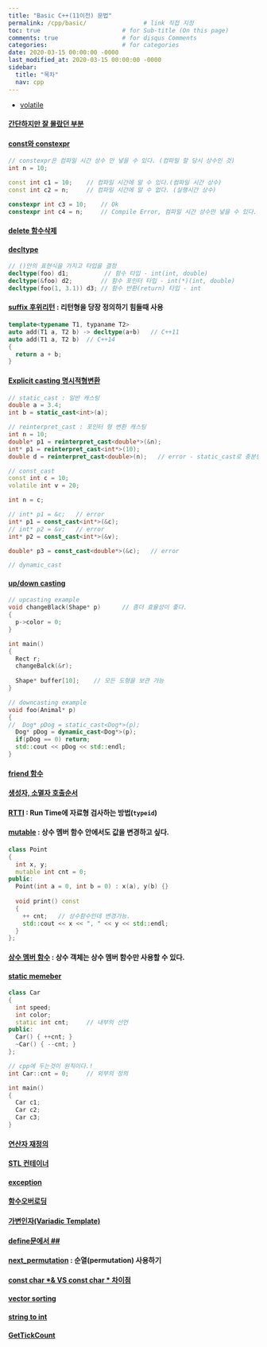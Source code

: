 ```yaml
---
title: "Basic C++(11이전) 문법"
permalink: /cpp/basic/                # link 직접 지정
toc: true                       # for Sub-title (On this page)
comments: true                  # for disqus Comments
categories:                     # for categories
date: 2020-03-15 00:00:00 -0000
last_modified_at: 2020-03-15 00:00:00 -0000
sidebar:
  title: "목차"
  nav: cpp
---
```


* [volatile](/cpp/basic/volatile/)

#### [간단하지만 잘 몰랐던 부분](https://8bitscoding.github.io/cpp-basic/)

#### [const와 constexpr](https://8bitscoding.github.io/const_constexpr/)

```cpp
// constexpr은 컴파일 시간 상수 만 넣을 수 있다. (컴파일 할 당시 상수인 것)
int n = 10;

const int c1 = 10;    // 컴파일 시간에 알 수 있다.(컴파일 시간 상수)
const int c2 = n;     // 컴파일 시간에 알 수 없다. (실행시간 상수)

constexpr int c3 = 10;    // Ok
constexpr int c4 = n;     // Compile Error, 컴파일 시간 상수만 넣을 수 있다.
```

#### [delete 함수삭제](https://8bitscoding.github.io/cpp-delete/)
#### [decltype](https://8bitscoding.github.io/decltype/)

```cpp
// ()안의 표현식을 가지고 타입을 결정
decltype(foo) d1;          // 함수 타입 - int(int, double)
decltype(&foo) d2;        // 함수 포인터 타입 - int(*)(int, double)
decltype(foo(1, 3.1)) d3; // 함수 반환(return) 타입 - int
```

#### [suffix 후위리턴](https://8bitscoding.github.io/cpp-suffix/) : 리턴형을 당장 정의하기 힘들때 사용

```cpp
template<typename T1, typaname T2>
auto add(T1 a, T2 b) -> decltype(a+b)   // C++11
auto add(T1 a, T2 b)  // C++14
{
  return a + b;
}
```

#### [Explicit casting 명시적형변환](https://8bitscoding.github.io/cpp-explicit-casting/)

```cpp
// static_cast : 일반 캐스팅
double a = 3.4;
int b = static_cast<int>(a);

// reinterpret_cast : 포인터 형 변환 캐스팅
int n = 10;
double* p1 = reinterpret_cast<double*>(&n);
int* p1 = reinterpret_cast<int*>(10);
double d = reinterpret_cast<double>(n);   // error - static_cast로 충분한 것을 reinterpret_cast사용

// const_cast
const int c = 10;
volatile int v = 20;

int n = c;

// int* p1 = &c;   // error
int* p1 = const_cast<int*>(&c);
// int* p2 = &v;   // error
int* p2 = const_cast<int*>(&v);

double* p3 = const_cast<double*>(&c);   // error

// dynamic_cast

```

#### [up/down casting](https://8bitscoding.github.io/cpp-up-down-casting/)

```cpp
// upcasting example
void changeBlack(Shape* p)      // 좀더 효율성이 좋다.
{
  p->color = 0;
}

int main()
{
  Rect r;
  changeBalck(&r);
  
  Shape* buffer[10];    // 모든 도형을 보관 가능
}

// downcasting example
void foo(Animal* p)
{
//  Dog* pDog = static_cast<Dog*>(p);
  Dog* pDog = dynamic_cast<Dog*>(p);
  if(pDog == 0) return;
  std::cout << pDog << std::endl;
}
```

#### [friend 함수](https://8bitscoding.github.io/cpp-friend-func/)
#### [생성자, 소멸자 호출순서](https://8bitscoding.github.io/cpp-newdel-call/)
#### [RTTI](https://8bitscoding.github.io/cpp-RTTI/) : Run Time에 자료형 검사하는 방법(`typeid`)
#### [mutable](https://8bitscoding.github.io/cpp-mutable/) : 상수 멤버 함수 안에서도 값을 변경하고 싶다.

```cpp
class Point
{
  int x, y;
  mutable int cnt = 0;
public:
  Point(int a = 0, int b = 0) : x(a), y(b) {}
  
  void print() const
  {
    ++ cnt;   // 상수함수인데 변경가능.
    std::cout << x << ", " << y << std::endl;
  }
};
```

#### [상수 멤버 함수](https://8bitscoding.github.io/cpp-const-func/) : 상수 객체는 상수 멤버 함수만 사용할 수 있다.
#### [static memeber](https://8bitscoding.github.io/cpp-static-member/)

```cpp
class Car
{
  int speed;
  int color;
  static int cnt;     // 내부의 선언
public:
  Car() { ++cnt; }
  ~Car() { --cnt; }
};

// cpp에 두는것이 원칙이다.!
int Car::cnt = 0;     // 외부의 정의

int main()
{
  Car c1;
  Car c2;
  Car c3;
}
```

#### [연산자 재정의](https://8bitscoding.github.io/cpp-operator/)
#### [STL 컨테이너](https://8bitscoding.github.io/cpp-STL/)
#### [exception](https://8bitscoding.github.io/cpp-exception/)
#### [함수오버로딩](https://8bitscoding.github.io/cpp-function-overloading/)
#### [가변인자(Variadic Template)](https://8bitscoding.github.io/cpp-variadic-template/)

#### [define문에서 ##](https://8bitscoding.github.io/cpp-define)
#### [next_permutation](https://8bitscoding.github.io/C++-next_permutation) : 순열(permutation) 사용하기
#### [const char *& VS const char * 차이점](https://8bitscoding.github.io/C++-constchar/)
#### [vector sorting](https://8bitscoding.github.io/C++-vector-sorting/)
#### [string to int](https://8bitscoding.github.io/C++-string-to-int/)
#### [GetTickCount](https://8bitscoding.github.io/cpp-gettickcount/)